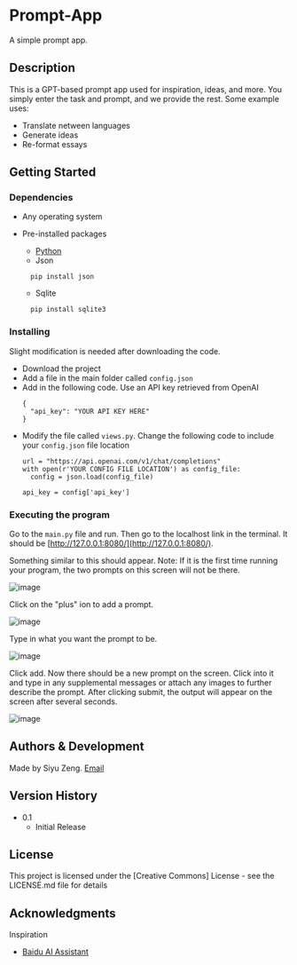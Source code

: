 # Prompt-App

A simple prompt app.

## Description

This is a GPT-based prompt app used for inspiration, ideas, and more. You simply enter the task and prompt, and we provide the rest.
Some example uses:
  - Translate netween languages
  - Generate ideas
  - Re-format essays

## Getting Started

### Dependencies

* Any operating system
* Pre-installed packages
  - [Python](https://www.python.org/downloads/)
  - Json

  ```
    pip install json
  ```

  - Sqlite
  ```
    pip install sqlite3
  ```

### Installing

Slight modification is needed after downloading the code.
* Download the project
* Add a file in the main folder called ```config.json```
* Add in the following code. Use an API key retrieved from OpenAI
  ```
  {
    "api_key": "YOUR API KEY HERE"
  }
  ```
- Modify the file called ```views.py```. Change the following code to include your ```config.json``` file location
  ```
  url = "https://api.openai.com/v1/chat/completions"
  with open(r'YOUR CONFIG FILE LOCATION') as config_file:
    config = json.load(config_file)

  api_key = config['api_key']
  ```

### Executing the program

Go to the ```main.py``` file and run. Then go to the localhost link in the terminal. It should be [http://127.0.0.1:8080/](http://127.0.0.1:8080/).

Something similar to this should appear. Note: If it is the first time running your program, the two prompts on this screen will not be there.

![image](https://github.com/superasymmetry/Prompt-App/assets/64930215/4c419d5b-ab5f-43f4-b3cf-a0c3d4c666b2)

Click on the "plus" ion to add a prompt.

![image](https://github.com/superasymmetry/Prompt-App/assets/64930215/ab2c5150-a98f-4795-9812-65667bf612c5)

Type in what you want the prompt to be.

![image](https://github.com/superasymmetry/Prompt-App/assets/64930215/21edee83-6524-4e3b-8d46-3c2bf2a3f02e)

Click add. Now there should be a new prompt on the screen. Click into it and type in any supplemental messages or attach any images to further describe the prompt. After clicking submit, the output will appear on the screen after several seconds.

![image](https://github.com/superasymmetry/Prompt-App/assets/64930215/5fd1f7f9-0fa5-472c-8786-1aa1403d67af)


## Authors & Development

Made by Siyu Zeng.
[Email](siyuzeng@proton.me)

## Version History

* 0.1
    * Initial Release

## License

This project is licensed under the [Creative Commons] License - see the LICENSE.md file for details

## Acknowledgments

Inspiration
* [Baidu AI Assistant](https://inspiration.baidu.com/app)
